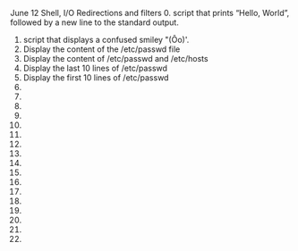 June 12 Shell, I/O Redirections and filters	
0. script that prints “Hello, World”, followed by a new line to the standard output.
1. script that displays a confused smiley "(Ôo)'.
2. Display the content of the /etc/passwd file
3. Display the content of /etc/passwd and /etc/hosts
4. Display the last 10 lines of /etc/passwd
5. Display the first 10 lines of /etc/passwd
6. 
7. 
8. 
9.
10.
11.
12.
13.
14.
15.
16.
17.
18.
19.
20.
21.
22.  
